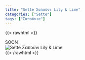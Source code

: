 ```yaml
---
title: "Sette Σαπούνι Lily & Lime"
categories: ["Sette"]
tags: ["Σαπούνια"]
---
```

{{< rawhtml >}}

<div class="sload435"><div class="product">SOON<br><div class="pimg"><img alt="Sette Σαπούνι Lily &amp; Lime" title="Sette Σαπούνι Lily &amp; Lime" src="/media/images/sette-sapouni-lily-&amp;-lime.jpg"></div></div></div>
{{< /rawhtml >}}


